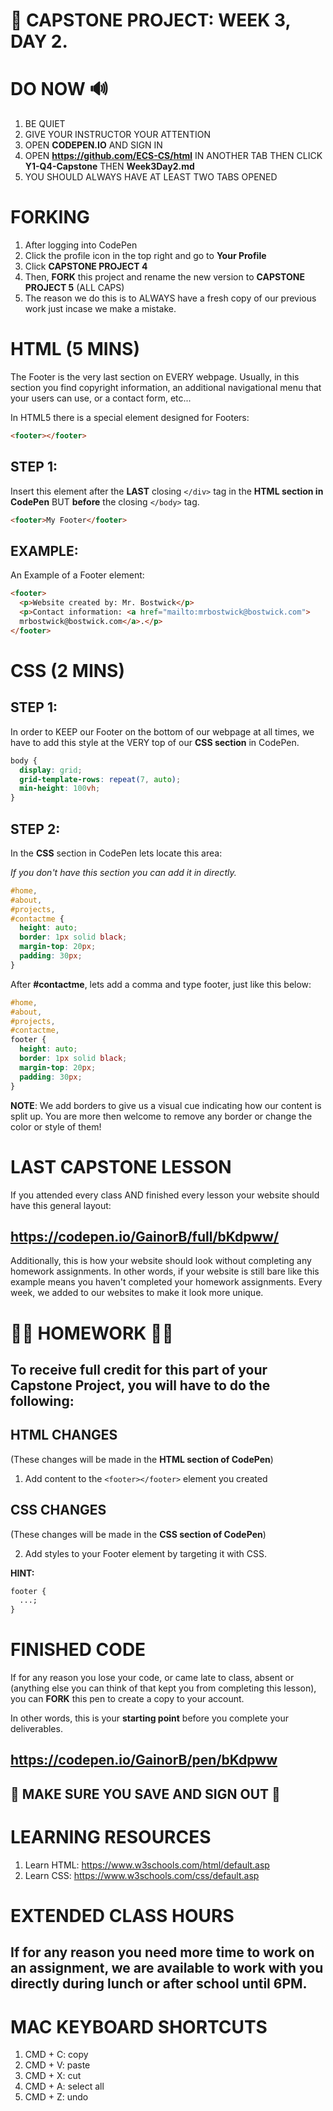 # 📌 CAPSTONE PROJECT: WEEK 3, DAY 2.

# DO NOW 🔊

1.  BE QUIET
2.  GIVE YOUR INSTRUCTOR YOUR ATTENTION
3.  OPEN **CODEPEN.IO** AND SIGN IN
4.  OPEN **https://github.com/ECS-CS/html** IN ANOTHER TAB THEN CLICK **Y1-Q4-Capstone** THEN **Week3Day2.md**
5.  YOU SHOULD ALWAYS HAVE AT LEAST TWO TABS OPENED

# FORKING

1.  After logging into CodePen
2.  Click the profile icon in the top right and go to **Your Profile**
3.  Click **CAPSTONE PROJECT 4**
4.  Then, **FORK** this project and rename the new version to **CAPSTONE PROJECT 5** (ALL CAPS)
5.  The reason we do this is to ALWAYS have a fresh copy of our previous work just incase we make a mistake.

# HTML (5 MINS)

The Footer is the very last section on EVERY webpage. Usually, in this section you find copyright information, an additional navigational menu that your users can use, or a contact form, etc...

In HTML5 there is a special element designed for Footers:

```html
<footer></footer>
```

## STEP 1:

Insert this element after the **LAST** closing `</div>` tag in the **HTML section in CodePen** BUT **before** the closing `</body>` tag.

```html
<footer>My Footer</footer>
```

## EXAMPLE:

An Example of a Footer element:

```html
<footer>
  <p>Website created by: Mr. Bostwick</p>
  <p>Contact information: <a href="mailto:mrbostwick@bostwick.com">
  mrbostwick@bostwick.com</a>.</p>
</footer>
```

# CSS (2 MINS)

## STEP 1:

In order to KEEP our Footer on the bottom of our webpage at all times, we have to add this style at the VERY top of our **CSS section** in CodePen.

```css
body {
  display: grid;
  grid-template-rows: repeat(7, auto);
  min-height: 100vh;
}
```

## STEP 2:

In the **CSS** section in CodePen lets locate this area:

_If you don't have this section you can add it in directly._

```css
#home,
#about,
#projects,
#contactme {
  height: auto;
  border: 1px solid black;
  margin-top: 20px;
  padding: 30px;
}
```

After **#contactme**, lets add a comma and type footer, just like this below:

```css
#home,
#about,
#projects,
#contactme,
footer {
  height: auto;
  border: 1px solid black;
  margin-top: 20px;
  padding: 30px;
}
```

**NOTE**: We add borders to give us a visual cue indicating how our content is split up. You are more then welcome to remove any border or change the color or style of them!

# LAST CAPSTONE LESSON

If you attended every class AND finished every lesson your website should have this general layout:

## https://codepen.io/GainorB/full/bKdpww/

Additionally, this is how your website should look without completing any homework assignments. In other words, if your website is still bare like this example means you haven't completed your homework assignments. Every week, we added to our websites to make it look more unique.

# 🚨🚨 HOMEWORK 🚨🚨

## To receive full credit for this part of your Capstone Project, you will have to do the following:

## HTML CHANGES

(These changes will be made in the **HTML section of CodePen**)

1.  Add content to the `<footer></footer>` element you created

## CSS CHANGES

(These changes will be made in the **CSS section of CodePen**)

2.  Add styles to your Footer element by targeting it with CSS.

**HINT:**

```css
footer {
  ...;
}
```

# FINISHED CODE

If for any reason you lose your code, or came late to class, absent or (anything else you can think of that kept you from completing this lesson), you can **FORK** this pen to create a copy to your account.

In other words, this is your **starting point** before you complete your deliverables.

## https://codepen.io/GainorB/pen/bKdpww

## 🚨 MAKE SURE YOU SAVE AND SIGN OUT 🚨

# LEARNING RESOURCES

1.  Learn HTML: https://www.w3schools.com/html/default.asp
2.  Learn CSS: https://www.w3schools.com/css/default.asp

# EXTENDED CLASS HOURS

## If for any reason you need more time to work on an assignment, we are available to work with you directly during lunch or after school until 6PM.

# MAC KEYBOARD SHORTCUTS

1.  CMD + C: copy
2.  CMD + V: paste
3.  CMD + X: cut
4.  CMD + A: select all
5.  CMD + Z: undo
